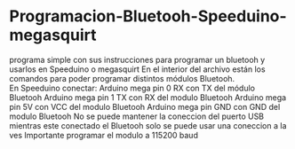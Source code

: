 # Programacion-Bluetooh-Speeduino-megasquirt
programa simple con sus instrucciones para programar un bluetooh y usarlos en Speeduino o megasquirt
En el interior del archivo están los comandos para poder programar distintos módulos Bluetooh.  
En Speeduino conectar:
Arduino mega pin 0 RX con TX del módulo Bluetooh
Arduino mega pin 1 TX con RX del modulo Bluetooh
Arduino mega pin 5V con VCC del modulo Bluetooh
Arduino mega pin GND con GND del modulo Bluetooh
No se puede mantener la coneccion del puerto USB mientras este conectado el Bluetooh solo se puede usar una coneccion a la ves 
Importante programar el modulo a 115200 baud
